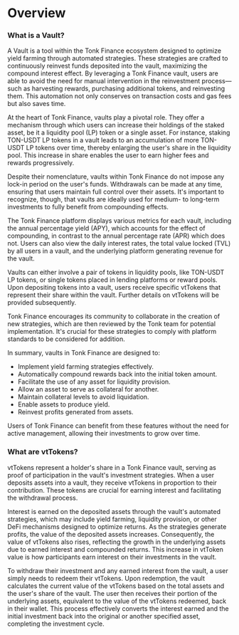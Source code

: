# Overview

### What is a Vault?

A Vault is a tool within the Tonk Finance ecosystem designed to optimize yield farming through automated strategies. These strategies are crafted to continuously reinvest funds deposited into the vault, maximizing the compound interest effect. By leveraging a Tonk Finance vault, users are able to avoid the need for manual intervention in the reinvestment process—such as harvesting rewards, purchasing additional tokens, and reinvesting them. This automation not only conserves on transaction costs and gas fees but also saves time.

At the heart of Tonk Finance, vaults play a pivotal role. They offer a mechanism through which users can increase their holdings of the staked asset, be it a liquidity pool (LP) token or a single asset. For instance, staking TON-USDT LP tokens in a vault leads to an accumulation of more TON-USDT LP tokens over time, thereby enlarging the user's share in the liquidity pool. This increase in share enables the user to earn higher fees and rewards progressively.

Despite their nomenclature, vaults within Tonk Finance do not impose any lock-in period on the user's funds. Withdrawals can be made at any time, ensuring that users maintain full control over their assets. It's important to recognize, though, that vaults are ideally used for medium- to long-term investments to fully benefit from compounding effects.

The Tonk Finance platform displays various metrics for each vault, including the annual percentage yield (APY), which accounts for the effect of compounding, in contrast to the annual percentage rate (APR) which does not. Users can also view the daily interest rates, the total value locked (TVL) by all users in a vault, and the underlying platform generating revenue for the vault.

Vaults can either involve a pair of tokens in liquidity pools, like TON-USDT LP tokens, or single tokens placed in lending platforms or reward pools. Upon depositing tokens into a vault, users receive specific vtTokens that represent their share within the vault. Further details on vtTokens will be provided subsequently.

Tonk Finance encourages its community to collaborate in the creation of new strategies, which are then reviewed by the Tonk team for potential implementation. It's crucial for these strategies to comply with platform standards to be considered for addition.

In summary, vaults in Tonk Finance are designed to:

* Implement yield farming strategies effectively.
* Automatically compound rewards back into the initial token amount.
* Facilitate the use of any asset for liquidity provision.
* Allow an asset to serve as collateral for another.
* Maintain collateral levels to avoid liquidation.
* Enable assets to produce yield.
* Reinvest profits generated from assets.

Users of Tonk Finance can benefit from these features without the need for active management, allowing their investments to grow over time.

### What are vtTokens?

vtTokens represent a holder's share in a Tonk Finance vault, serving as proof of participation in the vault's investment strategies. When a user deposits assets into a vault, they receive vtTokens in proportion to their contribution. These tokens are crucial for earning interest and facilitating the withdrawal process.

Interest is earned on the deposited assets through the vault's automated strategies, which may include yield farming, liquidity provision, or other DeFi mechanisms designed to optimize returns. As the strategies generate profits, the value of the deposited assets increases. Consequently, the value of vtTokens also rises, reflecting the growth in the underlying assets due to earned interest and compounded returns. This increase in vtToken value is how participants earn interest on their investments in the vault.

To withdraw their investment and any earned interest from the vault, a user simply needs to redeem their vtTokens. Upon redemption, the vault calculates the current value of the vtTokens based on the total assets and the user's share of the vault. The user then receives their portion of the underlying assets, equivalent to the value of the vtTokens redeemed, back in their wallet. This process effectively converts the interest earned and the initial investment back into the original or another specified asset, completing the investment cycle.
